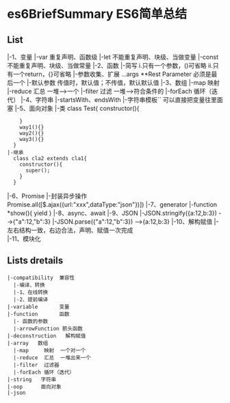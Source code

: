 # es6BriefSummary  ES6简单总结
 ## List
  |-1、变量
    |-var    重复声明、函数级
    |-let    不能重复声明、块级、当做变量
    |-const  不能重复声明、块级、当做常量
  |-2、函数
    |-简写
      i.只有一个参数，()可省略
      ii.只有一个return，{}可省略
    |-参数收集、扩展   ...args   **Rest Parameter 必须是最后一个
    |-默认参数  传值时，默认值；不传值，默认默认值
  |-3、数组
    |-map      映射
    |-reduce   汇总  一堆-->一个
    |-filter   过滤  一堆-->符合条件的
    |-forEach  循环（迭代）
  |-4、字符串
    |-startsWith、endsWith
    |-字符串模板``  可以直接把变量往里面塞
  |-5、面向对象
    |-类
      class Test{
        constructor(){
            
        }
        way1(){}
        way2(){}
        way3(){}
      }
    |-继承
      class cla2 extends cla1{
        constructor(){
          super();
        }
      }
  |-6、Promise
    |-封装异步操作   Promise.all([$.ajax({url:"xxx",dataType:"json"})])
  |-7、generator
    |-function *show(){
        yield
      }
  |-8、async、await
  |-9、JSON
    |-JSON.stringify({a:12,b:3})  -->{"a":12,"b":3}
    |-JSON.parse({"a":12,"b":3})  -->{a:12,b:3}
  |-10、解构赋值
    |-左右结构一致，右边合法，声明、赋值一次完成  
  |-11、模块化
 ## Lists dretails
    |-compatibility  兼容性
      |-编译、转换
      |-1、在线转换
      |-2、提前编译
    |-variable       变量
    |-function       函数   
      |- 函数的参数
      |-arrowFunction 箭头函数      
    |-deconstruction   解构赋值 
    |-array   数组
      |-map     映射  一个对一个
      |-reduce  汇总  一堆出来一个
      |-filter  过滤器
      |-forEach 循环（迭代）
    |-string   字符串
    |-oop      面向对象
    |-json